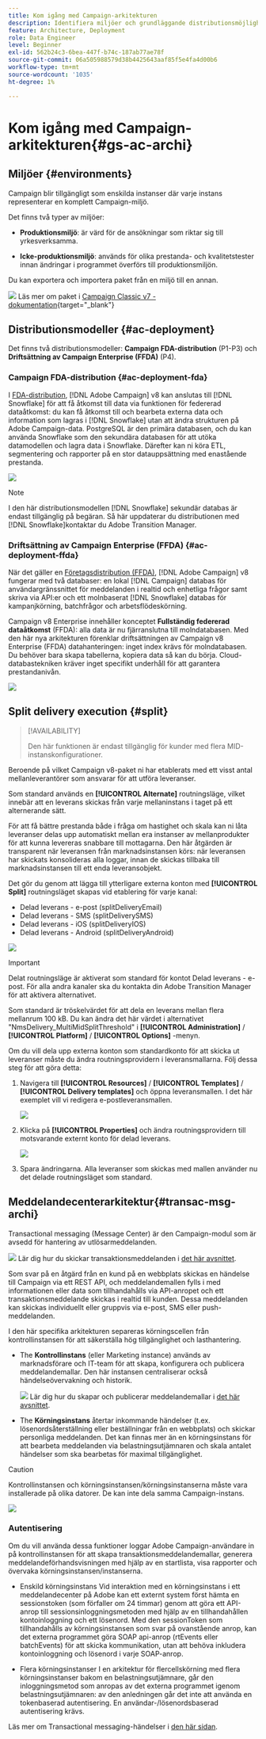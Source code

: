 ```yaml
---
title: Kom igång med Campaign-arkitekturen
description: Identifiera miljöer och grundläggande distributionsmöjligheter, inklusive hur du rapporterar om en kampanjmiljö.
feature: Architecture, Deployment
role: Data Engineer
level: Beginner
exl-id: 562b24c3-6bea-447f-b74c-187ab77ae78f
source-git-commit: 06a505988579d38b4425643aaf85f5e4fa4d00b6
workflow-type: tm+mt
source-wordcount: '1035'
ht-degree: 1%

---
```


# Kom igång med Campaign-arkitekturen{#gs-ac-archi}

## Miljöer {#environments}

Campaign blir tillgängligt som enskilda instanser där varje instans representerar en komplett Campaign-miljö.

Det finns två typer av miljöer:

* **Produktionsmiljö**: är värd för de ansökningar som riktar sig till yrkesverksamma.

* **Icke-produktionsmiljö**: används för olika prestanda- och kvalitetstester innan ändringar i programmet överförs till produktionsmiljön.

Du kan exportera och importera paket från en miljö till en annan.

![](../assets/do-not-localize/book.png) Läs mer om paket i [Campaign Classic v7 - dokumentation](https://experienceleague.adobe.com/docs/campaign-classic/using/getting-started/administration-basics/working-with-data-packages.html){target="_blank"}

## Distributionsmodeller {#ac-deployment}

Det finns två distributionsmodeller: **Campaign FDA-distribution** (P1-P3) och **Driftsättning av Campaign Enterprise (FFDA)** (P4).

### Campaign FDA-distribution {#ac-deployment-fda}

I [FDA-distribution](fda-deployment.md), [!DNL Adobe Campaign] v8 kan anslutas till [!DNL Snowflake] för att få åtkomst till data via funktionen för federerad dataåtkomst: du kan få åtkomst till och bearbeta externa data och information som lagras i [!DNL Snowflake] utan att ändra strukturen på Adobe Campaign-data. PostgreSQL är den primära databasen, och du kan använda Snowflake som den sekundära databasen för att utöka datamodellen och lagra data i Snowflake. Därefter kan ni köra ETL, segmentering och rapporter på en stor datauppsättning med enastående prestanda.


![](assets/P1-P3-architecture.png)

>[!NOTE]
>
>I den här distributionsmodellen [!DNL Snowflake] sekundär databas är endast tillgänglig på begäran. Så här uppdaterar du distributionen med [!DNL Snowflake]kontaktar du Adobe Transition Manager.
>

### Driftsättning av Campaign Enterprise (FFDA) {#ac-deployment-ffda}

När det gäller en [Företagsdistribution (FFDA)](enterprise-deployment.md), [!DNL Adobe Campaign] v8 fungerar med två databaser: en lokal [!DNL Campaign] databas för användargränssnittet för meddelanden i realtid och enhetliga frågor samt skriva via API:er och ett molnbaserat [!DNL Snowflake] databas för kampanjkörning, batchfrågor och arbetsflödeskörning.

Campaign v8 Enterprise innehåller konceptet **Fullständig federerad dataåtkomst** (FFDA): alla data är nu fjärranslutna till molndatabasen. Med den här nya arkitekturen förenklar driftsättningen av Campaign v8 Enterprise (FFDA) datahanteringen: inget index krävs för molndatabasen. Du behöver bara skapa tabellerna, kopiera data så kan du börja. Cloud-databastekniken kräver inget specifikt underhåll för att garantera prestandanivån.

![](assets/P4-architecture.png)


## Split delivery execution {#split}

>[!AVAILABILITY]
>
>Den här funktionen är endast tillgänglig för kunder med flera MID-instanskonfigurationer.

Beroende på vilket Campaign v8-paket ni har etablerats med ett visst antal mellanleverantörer som ansvarar för att utföra leveranser.

Som standard används en **[!UICONTROL Alternate]** routningsläge, vilket innebär att en leverans skickas från varje mellaninstans i taget på ett alternerande sätt.

För att få bättre prestanda både i fråga om hastighet och skala kan ni låta leveranser delas upp automatiskt mellan era instanser av mellanprodukter för att kunna levereras snabbare till mottagarna. Den här åtgärden är transparent när leveransen från marknadsinstansen körs: när leveransen har skickats konsolideras alla loggar, innan de skickas tillbaka till marknadsinstansen till ett enda leveransobjekt.

Det gör du genom att lägga till ytterligare externa konton med **[!UICONTROL Split]** routningsläget skapas vid etablering för varje kanal:

* Delad leverans - e-post (splitDeliveryEmail)
* Delad leverans - SMS (splitDeliverySMS)
* Delad leverans - iOS (splitDeliveryIOS)
* Delad leverans - Android (splitDeliveryAndroid)

![](assets/splitted-delivery.png)

>[!IMPORTANT]
>
>Delat routningsläge är aktiverat som standard för kontot Delad leverans - e-post. För alla andra kanaler ska du kontakta din Adobe Transition Manager för att aktivera alternativet.
>
>Som standard är tröskelvärdet för att dela en leverans mellan flera mellanrum 100 kB. Du kan ändra det här värdet i alternativet &quot;NmsDelivery_MultiMidSplitThreshold&quot; i **[!UICONTROL Administration]** / **[!UICONTROL Platform]** / **[!UICONTROL Options]** -menyn.

Om du vill dela upp externa konton som standardkonto för att skicka ut leveranser måste du ändra routningsprovidern i leveransmallarna. Följ dessa steg för att göra detta:

1. Navigera till **[!UICONTROL Resources]** / **[!UICONTROL Templates]** / **[!UICONTROL Delivery templates]** och öppna leveransmallen. I det här exemplet vill vi redigera e-postleveransmallen.

   ![](assets/split-default-list.png)

1. Klicka på **[!UICONTROL Properties]** och ändra routningsprovidern till motsvarande externt konto för delad leverans.

   ![](assets/split-default-delivery.png)

1. Spara ändringarna. Alla leveranser som skickas med mallen använder nu det delade routningsläget som standard.

<!--In addition, you can select split external accounts as the default routing provider for all future delivery templates. To do this, change the value of the **[!UICONTROL xtkoption NmsBroadcast_DefaultProvider]** option to the name of the split account.

![](assets/split-default-options.png) -->

## Meddelandecenterarkitektur{#transac-msg-archi}

Transactional messaging (Message Center) är den Campaign-modul som är avsedd för hantering av utlösarmeddelanden.

![](../assets/do-not-localize/glass.png) Lär dig hur du skickar transaktionsmeddelanden i [det här avsnittet](../send/transactional.md).

Som svar på en åtgärd från en kund på en webbplats skickas en händelse till Campaign via ett REST API, och meddelandemallen fylls i med informationen eller data som tillhandahålls via API-anropet och ett transaktionsmeddelande skickas i realtid till kunden. Dessa meddelanden kan skickas individuellt eller gruppvis via e-post, SMS eller push-meddelanden.

I den här specifika arkitekturen separeras körningscellen från kontrollinstansen för att säkerställa hög tillgänglighet och lasthantering.

* The **Kontrollinstans** (eller Marketing instance) används av marknadsförare och IT-team för att skapa, konfigurera och publicera meddelandemallar. Den här instansen centraliserar också händelseövervakning och historik.

  ![](../assets/do-not-localize/glass.png) Lär dig hur du skapar och publicerar meddelandemallar i [det här avsnittet](../send/transactional.md).

* The **Körningsinstans** återtar inkommande händelser (t.ex. lösenordsåterställning eller beställningar från en webbplats) och skickar personliga meddelanden. Det kan finnas mer än en körningsinstans för att bearbeta meddelanden via belastningsutjämnaren och skala antalet händelser som ska bearbetas för maximal tillgänglighet.

>[!CAUTION]
>
>Kontrollinstansen och körningsinstansen/körningsinstanserna måste vara installerade på olika datorer. De kan inte dela samma Campaign-instans.

![](assets/messagecenter_diagram.png)

### Autentisering

Om du vill använda dessa funktioner loggar Adobe Campaign-användare in på kontrollinstansen för att skapa transaktionsmeddelandemallar, generera meddelandeförhandsvisningen med hjälp av en startlista, visa rapporter och övervaka körningsinstansen/instanserna.

* Enskild körningsinstans Vid interaktion med en körningsinstans i ett meddelandecenter på Adobe kan ett externt system först hämta en sessionstoken (som förfaller om 24 timmar) genom att göra ett API-anrop till sessionsinloggningsmetoden med hjälp av en tillhandahållen kontoinloggning och ett lösenord.
Med den sessionToken som tillhandahålls av körningsinstansen som svar på ovanstående anrop, kan det externa programmet göra SOAP api-anrop (rtEvents eller batchEvents) för att skicka kommunikation, utan att behöva inkludera kontoinloggning och lösenord i varje SOAP-anrop.

* Flera körningsinstanser I en arkitektur för flercellskörning med flera körningsinstanser bakom en belastningsutjämnare, går den inloggningsmetod som anropas av det externa programmet igenom belastningsutjämnaren: av den anledningen går det inte att använda en tokenbaserad autentisering. En användar-/lösenordsbaserad autentisering krävs.

Läs mer om Transactional messaging-händelser i [den här sidan](../send/event-processing.md).
